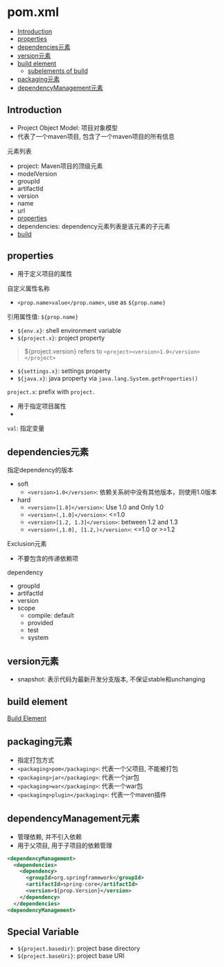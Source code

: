 # pom.xml

- [Introduction](#introduction)
- [properties](#properties)
- [dependencies元素](#dependencies元素)
- [version元素](#version元素)
- [build element](#build-element)
  - [subelements of build](#subelements-of-build)
- [packaging元素](#packaging元素)
- [dependencyManagement元素](#dependencymanagement元素)

## Introduction

- Project Object Model: 项目对象模型
- 代表了一个maven项目, 包含了一个maven项目的所有信息

元素列表

- project: Maven项目的顶级元素
- modelVersion
- groupId
- artifactId
- version
- name
- url
- [properties](#properties)
- dependencies: dependency元素列表是该元素的子元素
- [build](#build-element)

## properties

- 用于定义项目的属性

自定义属性名称

- `<prop.name>value</prop.name>`, use as `${prop.name}`

引用属性值: `${prop.name}`

- `${env.x}`: shell environment variable
- `${project.x}`: project property

> ${project.version} refers to `<project><version>1.0</version></project>`

- `${settings.x}`: settings property
- `${java.x}`: java property via `java.lang.System.getProperties()`


`project.x`: prefix with `project.`

- 用于指定项目属性
-

`val`: 指定变量

## dependencies元素

指定dependency的版本

- soft
  - `<version>1.0</version>`: 依赖关系树中没有其他版本，则使用1.0版本
- hard
  - `<version>[1.0]</version>`: Use 1.0 and Only 1.0
  - `<version>(,1.0]</version>`: <=1.0
  - `<version>[1.2, 1.3]</version>`: between 1.2 and 1.3
  - `<version>(,1.0], [1.2,)</version>`: <=1.0 or >=1.2

Exclusion元素

- 不要包含的传递依赖项

dependency

- groupId
- artifactId
- version
- scope
  - compile: default
  - provided
  - test
  - system

## version元素

- snapshot: 表示代码为最新开发分支版本, 不保证stable和unchanging

## build element

[Build Element](maven-pom-xml-build-element.md)

## packaging元素

- 指定打包方式
- `<packaging>pom</packaging>`: 代表一个父项目, 不能被打包
- `<packaging>jar</packaging>`: 代表一个jar包
- `<packaging>war</packaging>`: 代表一个war包
- `<packaging>plugin</packaging>`: 代表一个maven插件

## dependencyManagement元素

- 管理依赖, 并不引入依赖
- 用于父项目, 用于子项目的依赖管理

```xml
<dependencyManagement>
  <dependencies>
    <dependency>
      <groupId>org.springframework</groupId>
      <artifactId>spring-core</artifactId>
      <version>${prop.Version}</version>
    </dependency>
  </dependencies>
<dependencyManagement>
```

## Special Variable

- `${project.basedir}`: project base directory
- `${project.baseUri}`: project base URI

